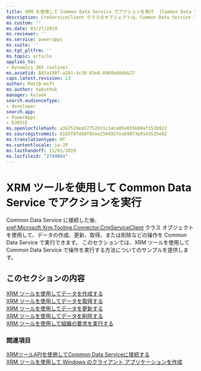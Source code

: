 ```yaml
---
title: XRM を使用して Common Data Service でアクションを実行  (Common Data Service) | Microsoft Docs
description: CrmServiceClient クラスのオブジェクトは、Common Data Service データの作成、取得、更新、および削除の操作を実行するために使用できます。
ms.custom: ''
ms.date: 03/27/2019
ms.reviewer: ''
ms.service: powerapps
ms.suite: ''
ms.tgt_pltfrm: ''
ms.topic: article
applies_to:
- Dynamics 365 (online)
ms.assetid: 845a198f-a2b1-4c38-83e8-0968e684b627
caps.latest.revision: 13
author: MattB-msft
ms.author: nabuthuk
manager: kvivek
search.audienceType:
- developer
search.app:
- PowerApps
- D365CE
ms.openlocfilehash: a367519ea57752b31c14ce05e055b88af153b922
ms.sourcegitcommit: 8185f87dddf05ee256491feab9873e9143535e02
ms.translationtype: HT
ms.contentlocale: ja-JP
ms.lasthandoff: 11/01/2019
ms.locfileid: "2749064"
---
```

# <a name="use-xrm-tooling-to-execute-actions-in-common-data-service"></a>XRM ツールを使用して Common Data Service でアクションを実行

Common Data Service に接続した後、<xref:Microsoft.Xrm.Tooling.Connector.CrmServiceClient> クラス オブジェクトを使用して、データの作成、更新、取得、または削除などの操作を Common Data Service で実行できます。 このセクションでは、XRM ツールを使用して Common Data Service で操作を実行する方法についてのサンプルを提供します。  
  
## <a name="in-this-section"></a>このセクションの内容

[XRM ツールを使用してデータを作成する](use-xrm-tooling-create-data.md)<br />
[XRM ツールを使用してデータを取得する](use-xrm-tooling-retrieve-data.md)<br />
[XRM ツールを使用してデータを更新する](use-xrm-tooling-update-data.md)<br />
[XRM ツールを使用してデータを削除する](use-xrm-tooling-delete-data.md)<br />
[XRM ツールを使用して組織の要求を実行する](use-messages-executecrmorganizationrequest-method.md)
  
### <a name="see-also"></a>関連項目

[XRMツールAPIを使用してCommon Data Serviceに接続する](use-crmserviceclient-constructors-connect.md)<br />
[XRM ツールを使用して Windows のクライアント アプリケーションを作成](build-windows-client-applications-xrm-tools.md)
